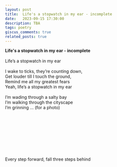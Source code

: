 ```yaml
---
layout: post
title:  Life's a stopwatch in my ear - incomplete
date:   2023-09-15 17:30:00
description: TBA
tags: poetry
giscus_comments: true
related_posts: true
---
```


<div class="poem">
<b>Life's a stopwatch in my ear - incomplete</b><br><br>Life’s a stopwatch in my ear<br><br>I wake to ticks, they’re counting down,<br>Get louder till I touch the ground,<br>Remind me all my greatest fears<br>Yeah, life’s a stopwatch in my ear<br><br>I’m wading through a salty bay<br>I’m walking through the cityscape<br>I’m grinning … (for a photo)<br><br><br><br><br><br><br><br><br><br>Every step forward, fall three steps behind</div>
